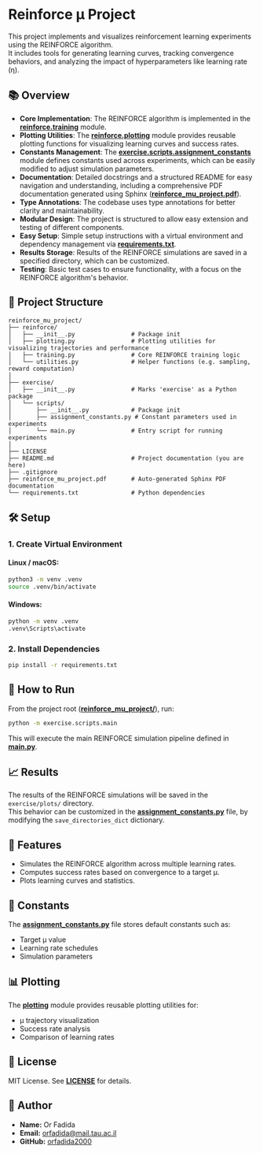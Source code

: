 # Reinforce μ Project

This project implements and visualizes reinforcement learning experiments using the REINFORCE algorithm.   
It includes tools for generating learning curves, tracking convergence behaviors, and analyzing the impact of
hyperparameters like learning rate (η).

## 📚 Overview

- **Core Implementation**: The REINFORCE algorithm is implemented in the **[reinforce.training](reinforce/training.py)**
  module.
- **Plotting Utilities**: The **[reinforce.plotting](reinforce/plotting.py)** module provides reusable plotting
  functions
  for visualizing learning
  curves and success rates.
- **Constants Management**: The **[exercise.scripts.assignment_constants](exercise/scripts/assignment_constants.py)**
  module defines constants used across experiments, which can be easily modified to adjust simulation parameters.
- **Documentation**: Detailed docstrings and a structured README for easy navigation and understanding, including a
  comprehensive PDF documentation generated using Sphinx (**[reinforce_mu_project.pdf](reinforce_mu_project.pdf)**).
- **Type Annotations**: The codebase uses type annotations for better clarity and maintainability.
- **Modular Design**: The project is structured to allow easy extension and testing of different components.
- **Easy Setup**: Simple setup instructions with a virtual environment and dependency management
  via **[requirements.txt](requirements.txt)**.
- **Results Storage**: Results of the REINFORCE simulations are saved in a specified directory, which can be customized.
- **Testing**: Basic test cases to ensure functionality, with a focus on the REINFORCE algorithm's behavior.

## 📁 Project Structure

```
reinforce_mu_project/
├── reinforce/
│   ├── __init__.py                # Package init
│   ├── plotting.py                # Plotting utilities for visualizing trajectories and performance
│   ├── training.py                # Core REINFORCE training logic
│   └── utilities.py               # Helper functions (e.g. sampling, reward computation)
│
├── exercise/
│   ├── __init__.py                # Marks 'exercise' as a Python package
│   └── scripts/
│       ├── __init__.py            # Package init
│       ├── assignment_constants.py # Constant parameters used in experiments
│       └── main.py                # Entry script for running experiments
│
├── LICENSE
├── README.md                      # Project documentation (you are here)
├── .gitignore
├── reinforce_mu_project.pdf       # Auto-generated Sphinx PDF documentation
└── requirements.txt               # Python dependencies
```

## 🛠 Setup

### 1. Create Virtual Environment

#### Linux / macOS:

```bash
python3 -m venv .venv
source .venv/bin/activate
```

#### Windows:

```bash
python -m venv .venv
.venv\Scripts\activate
```

### 2. Install Dependencies

```bash
pip install -r requirements.txt
```

## 🚀 How to Run

From the project root (**[reinforce_mu_project/](.)**), run:

```bash
python -m exercise.scripts.main
```

This will execute the main REINFORCE simulation pipeline defined in **[main.py](exercise/scripts/main.py)**.

## 📈 Results

The results of the REINFORCE simulations will be saved in the `exercise/plots/` directory.   
This behavior can be customized in the **[assignment_constants.py](exercise/scripts/assignment_constants.py)** file, by
modifying the `save_directories_dict` dictionary.

## 🧪 Features

- Simulates the REINFORCE algorithm across multiple learning rates.
- Computes success rates based on convergence to a target μ.
- Plots learning curves and statistics.

## 📝 Constants

The **[assignment_constants.py](exercise/scripts/assignment_constants.py)** file stores default constants such as:

- Target μ value
- Learning rate schedules
- Simulation parameters

## 📊 Plotting

The **[plotting](reinforce/plotting.py)** module provides reusable plotting utilities for:

- μ trajectory visualization
- Success rate analysis
- Comparison of learning rates

## 📄 License

MIT License.
See **[LICENSE](LICENSE)** for details.

## 👤 Author

- **Name:** Or Fadida
- **Email:** [orfadida@mail.tau.ac.il](mailto:orfadida@mail.tau.ac.il)
- **GitHub:** [orfadida2000](https://github.com/orfadida2000)
